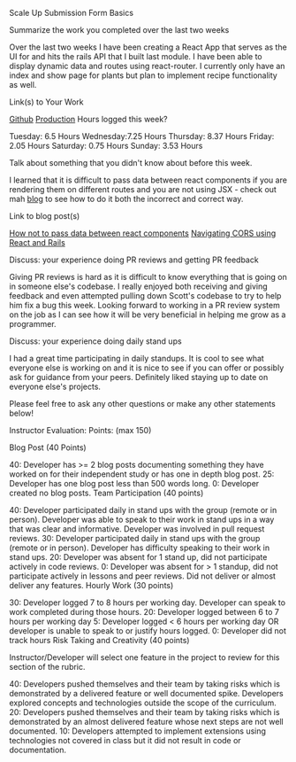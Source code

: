 Scale Up Submission Form
Basics

Summarize the work you completed over the last two weeks

Over the last two weeks I have been creating a React App that serves as the UI for and hits the rails API that I built last module. I have been able to display dynamic data and routes using react-router.  I currently only have an index and show page for plants but plan to implement recipe functionality as well.

Link(s) to Your Work

[Github](https://github.com/damwhit/harvest-helper-react)
[Production](http://harvesthelperreact.herokuapp.com/)
Hours logged this week?

Tuesday: 6.5 Hours
Wednesday:7.25 Hours
Thursday: 8.37 Hours
Friday: 2.05 Hours
Saturday: 0.75 Hours
Sunday: 3.53 Hours

Talk about something that you didn't know about before this week.

I learned that it is difficult to pass data between react components if you are rendering them on different routes and you are not using JSX - check out mah [blog](https://medium.com/@damwhitaker/how-not-to-pass-data-between-react-components-b9df64a47d5a#.hh9qip1zj) to see how to do it both the incorrect and correct way.

Link to blog post(s)

[How not to pass data between react components](https://medium.com/@damwhitaker/how-not-to-pass-data-between-react-components-b9df64a47d5a#.hh9qip1zj)
[Navigating CORS using React and Rails](https://medium.com/@damwhitaker/navigating-cors-using-react-and-rails-a58b4aee4733#.ijzjb7m7g)

Discuss: your experience doing PR reviews and getting PR feedback

Giving PR reviews is hard as it is difficult to know everything that is going on in someone else's codebase.  I really enjoyed both receiving and giving feedback and even attempted pulling down Scott's codebase to try to help him fix a bug this week.  Looking forward to working in a PR review system on the job as I can see how it will be very beneficial in helping me grow as a programmer.

Discuss: your experience doing daily stand ups

I had a great time participating in daily standups.  It is cool to see what everyone else is working on and it is nice to see if you can offer or possibly ask for guidance from your peers.  Definitely liked staying up to date on everyone else's projects.

Please feel free to ask any other questions or make any other statements below!

Instructor Evaluation:
Points: (max 150)

Blog Post (40 Points)

40: Developer has >= 2 blog posts documenting something they have worked on for their independent study or has one in depth blog post.
25: Developer has one blog post less than 500 words long.
0: Developer created no blog posts.
Team Participation (40 points)

40: Developer participated daily in stand ups with the group (remote or in person). Developer was able to speak to their work in stand ups in a way that was clear and informative. Developer was involved in pull request reviews.
30: Developer participated daily in stand ups with the group (remote or in person). Developer has difficulty speaking to their work in stand ups.
20: Developer was absent for 1 stand up, did not participate actively in code reviews.
0: Developer was absent for > 1 standup, did not participate actively in lessons and peer reviews. Did not deliver or almost deliver any features.
Hourly Work (30 points)

30: Developer logged 7 to 8 hours per working day. Developer can speak to work completed during those hours.
20: Developer logged between 6 to 7 hours per working day
5: Developer logged < 6 hours per working day OR developer is unable to speak to or justify hours logged.
0: Developer did not track hours
Risk Taking and Creativity (40 points)

Instructor/Developer will select one feature in the project to review for this section of the rubric.

40: Developers pushed themselves and their team by taking risks which is demonstrated by a delivered feature or well documented spike. Developers explored concepts and technologies outside the scope of the curriculum.
20: Developers pushed themselves and their team by taking risks which is demonstrated by an almost delivered feature whose next steps are not well documented.
10: Developers attempted to implement extensions using technologies not covered in class but it did not result in code or documentation.
